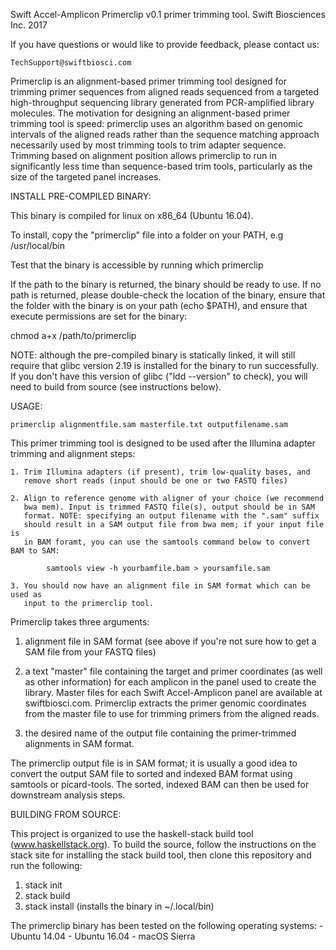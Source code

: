 Swift Accel-Amplicon Primerclip v0.1 primer trimming tool.
Swift Biosciences Inc. 2017

If you have questions or would like to provide feedback, please contact us:

    TechSupport@swiftbiosci.com

Primerclip is an alignment-based primer trimming tool designed for trimming
primer sequences from aligned reads sequenced from a targeted high-throughput
sequencing library generated from PCR-amplified library molecules. The motivation
for designing an alignment-based primer trimming tool is speed: primerclip uses
an algorithm based on genomic intervals of the aligned reads rather than the
sequence matching approach necessarily used by most trimming tools to trim
adapter sequence. Trimming based on alignment position allows primerclip to run
in significantly less time than sequence-based trim tools, particularly as the
size of the targeted panel increases.

INSTALL PRE-COMPILED BINARY:

This binary is compiled for linux on x86_64 (Ubuntu 16.04).

To install, copy the "primerclip" file into a folder on your PATH, e.g /usr/local/bin

Test that the binary is accessible by running
    which primerclip

If the path to the binary is returned, the binary should be ready to use.
If no path is returned, please double-check the location of the binary,
ensure that the folder with the binary is on your path (echo $PATH),
and ensure that execute permissions are set for the binary:

  chmod a+x /path/to/primerclip

NOTE: although the pre-compiled binary is statically linked, it will still
      require that glibc version 2.19 is installed for the binary to run
      successfully. If you don't have this version of glibc
      ("ldd --version" to check), you will need to build from source
      (see instructions below).

USAGE:

    primerclip alignmentfile.sam masterfile.txt outputfilename.sam

This primer trimming tool is designed to be used after the Illumina adapter
trimming and alignment steps:

    1. Trim Illumina adapters (if present), trim low-quality bases, and
       remove short reads (input should be one or two FASTQ files)

    2. Align to reference genome with aligner of your choice (we recommend
       bwa mem). Input is trimmed FASTQ file(s), output should be in SAM
       format. NOTE: specifying an output filename with the ".sam" suffix
       should result in a SAM output file from bwa mem; if your input file is
       in BAM foramt, you can use the samtools command below to convert BAM to SAM:

            samtools view -h yourbamfile.bam > yoursamfile.sam

    3. You should now have an alignment file in SAM format which can be used as
       input to the primerclip tool.

 Primerclip takes three arguments:

   1. alignment file in SAM format (see above if you're not sure how to get a
      SAM file from your FASTQ files)

   2. a text "master" file containing the target and primer
      coordinates (as well as other information) for each amplicon in the panel
      used to create the library.
      Master files for each Swift Accel-Amplicon panel are available at
      swiftbiosci.com. Primerclip extracts the primer genomic coordinates from
      the master file to use for trimming primers from the aligned reads.

   3. the desired name of the output file containing the primer-trimmed
      alignments in SAM format.

The primerclip output file is in SAM format; it is usually a good idea to
convert the output SAM file to sorted and indexed BAM format using samtools or
picard-tools. The sorted, indexed BAM can then be used for downstream analysis
steps.

BUILDING FROM SOURCE:

This project is organized to use the haskell-stack build tool (www.haskellstack.org).
To build the source, follow the instructions on the stack site for installing
the stack build tool, then clone this repository and run the following:

1. stack init
2. stack build
3. stack install (installs the binary in ~/.local/bin)

The primerclip binary has been tested on the following operating systems:
    - Ubuntu 14.04
    - Ubuntu 16.04
    - macOS Sierra
